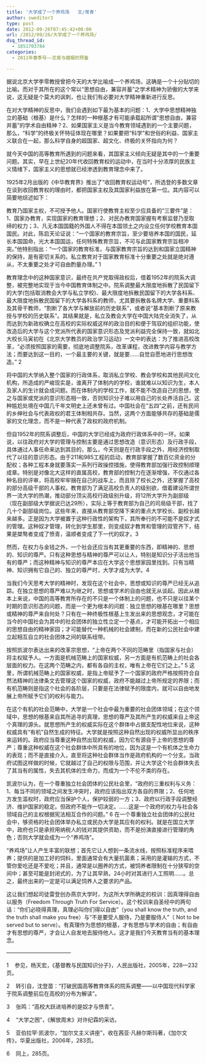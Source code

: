 ```yaml
---
title: '大学成了一个养鸡场   文/常青'
author: sweditor3
type: post
date: 2012-09-26T07:45:42+00:00
url: /2012/09/26/大学成了一个养鸡场/
dsq_thread_id:
  - 1851703784
categories:
  - 2011年春季号——恋爱与婚姻的预备

---
```

据说北京大学李零教授曾把今天的大学比喻成一个养鸡场，这确是一个十分贴切的比喻。而对于其所在的这个常以“思想自由，兼容并蓄”之学术精神为骄傲的大学来说，这无疑是个莫大的讽刺，也让我们有必要对大学精神重新进行反思。

在对大学精神的反思中，我们会遇到如下最为基本的问题：1、大学中思想精神独立的基础（根基）是什么？怎样的一种根基才有可能承载起所谓“思想自由，兼容并蓄”的学术自由精神？2、如果国家主义是当今教育领域遇到的一个主要问题，那么，“科学”的终极关怀特征体现在哪里？如果要把“科学”和世俗的利益、国家主义联合在一起，那么科学自身的超国家、超文化、终极的关怀指向为何？

就今天中国的高等教育所遇到的问题来看，其国家主义倾向无疑是其中的一个重要问题。其实，早在上世纪20年代收回教育权的运动中，在当时十分浓厚的民族主义情绪下，国家主义的思想就已经渗透到教育理念中来了。

1925年2月出版的《中华教育界》推出了“收回教育权运动号”，所选登的多数文章在谈到收回教育权的理由时，都把国家主权及其国家利益放在第一位。其内容可以简要地综述如下：

教育乃国家主权，不可授予他人。国家行使教育主权至少应具备的“三要件”是：1、国家办教育，实现国家的教育理想；2、对民办教育国家握有考察监督乃至取缔的权力；3、凡无本国国籍的外国人不得在本国领土之内设立任何学校教育本国国民。对此，陈启天论证说：“一个国家的教育宗旨，至少要培养本国的国民，延长本国国命，光大本国国运，任何特殊教育宗旨，不可与此国家教育宗旨相冲突。”他特别指出：“一个国家的教育标准，与国家教育宗旨的达到和国家立国精神的保持，是有密切关系的。私立教育对于国家教育标准十分重要之处就是绝对遵从，不太重要之处才可自由酌量办理。” 1

教育理念中的这种国家意识，最终在共产党取得政权后，借着1952年的院系大调整，被完整地实现于当今中国教育体制之中。院系调整最大限度地拆散了民国留下的大学(包括取消教会大学与私立学校)、最大限度地拆散民国留下的大学各科系、最大限度地拆散民国留下的大学各科系的教师，尤其要拆散各名牌大学、重要科系及其骨干教师，“割断了各大学与解放前的历史联系”，或者说“基本割断了原来教授与学校的历史联系”。其结果就是，私立及教会大学在中国大陆完全消失了，从而达到为新政权确立在高校的实际权威这样的政治目的和便于驾驭的组织功能，使改造后的大学与这个党派所代表的国家意识形态及党派利益完全保持一致，就如北大校长马寅初在《北京大学教员的政治学习运动》一文中的表达：为了推进高校改革，“必须按照国家的需要，彻底地调整院系，改革课程，改进教学内容与教学方法；而要达到这一目的，一个最主要的关键，就是要&#8230;&#8230;自觉自愿地进行思想改造。” 2

将中国的大学纳入整个国家的行政体系，取消私立学校、教会学校和其他民间文化机构，所造成的严峻现实是，谁离开了体制内的学校，谁就难以以知识为生，本人及家人的生计就会成问题。而在体制内的学校工作，就不能不改造自己的思想，使之与国家或党派的意识形态相一致，否则知识分子难以用自己的长处养活自己。这种尴尬处境在中国几千年文明史上还未曾有过。中国社会在“五四”之前，还有民间的乡绅社会与代表政权的君王体制相共存。当然，这两个方面能够共存的基础是儒家的文化理念，而不是一种代表了政权的政府机制。

但自1952年的院系调整后，中国的大学已经成为政府行政体系中的一环。如果说，以往政府对大学的管理与控制主要是通过思想改造（意识形态）及行政手段，具体通过人事任命来达到其目的，那么，今天则是在行政手段之外，用经济控制取代了以往的意识形态。由于211和985工程的启动，教育部掌握了数百亿资金的分配权；各种工程本身就要落实一系列行政操控措施，使得教育部加强行政控制顺理成章。特别是对像北大这样的直属高校，教育部的控制力在逐渐增强，不仅通过各种名目的评审，将高校牢牢捆在自己的战车上，而且除了校长之外，还掌握了高校的部分高级干部的人事权。教育部为了满足高校负责人的级别欲，借着建设所谓世界一流大学的热潮，推动部分顶尖高校行政级别升级，将12所大学升为副部级（现在副部级大学据说已达29所），实际上等于教育部为自己的司局级干部，找了几十个副部级岗位。这些年来，直接从教育部空降下来的重点大学校长、副校长越来越多。正是因为大学被置于这种行政性的架构下，其所奉行的不可能不是奴才式的管理。这种奴才管理，转化到学生那里，则变成奴才教育和管理的双管齐下，结果是桀骜者变成了愤青，温顺者变成了下一代的奴才。3

然而，在权力与金钱之外，一个社会还应当有其更重要的东西，即精神的、思想的、知识的尊严。只有这种思想与精神的尊严可以让人，特别是知识分子活出他当有的尊严；而这种精神与知识的尊严本应在大学这个思想家园里找到。只有当精神、知识拥有它自己的、独立的尊严时，大学才成为大学。4

当我们今天思考大学的精神时，发现在这个社会中，思想或知识的尊严已经无从追踪。在独立思想的尊严难以为继之时，思想或学术的自由也就无从谈起。因此从根本上来说，中国的高等教育所存在的不只是一个体制上的问题，也不只是以往某个时期的意识形态的问题，而是一个更为根本的问题：独立思想的根基在哪里？思想或精神的尊严来自何处？只有在一种终极性根基上生发出来的思想观念，才可能在当今的中国社会为其中的社会团体的独立性立定一个基点，才可能开拓出一个相应的思想自由的精神家园；才可能替代一种机械的社会建制，而在新的公民社会中建立起相互自立的社会团体之间的联系纽带。

按照凯波尔表达出来的改革宗思想，“上帝在两个不同的范畴里（指国家与社会）将主权赋予人。一方面是机械范畴上的国家权威，另一方面是有机范畴上的社会各层面的权力。在这两个范畴之内，都有各自的主权，唯有上帝在它们之上。” 5 这里，所谓机械范畴上的国家权威，是指上帝赋予了一个国家的政府严格按照符合自然法精神的法律条文去管理这个国家的权威，政府不能越过上帝所规定的界限；而有机范畴则是指这个社会的各阶层，只要是在法律赋予的限度内，就可以自由地发展上帝所赋予它们的权利与能力。

在这个有机的社会范畴中，大学是一个社会中最为重要的社会团体领域；在这个领域中，思想的根基来自其所追寻的真理，思想的尊严及其所产生的权威来自上帝这个真理的源头。就思想所产生的权威实际在这个群体中占据支配性地位来说，这种权威具有“有机”自然生成的特征。大学就是按照这种自然出现的权威所显出的秩序来运转的。政府应当尊重这种自然出现的权威，因为它有源自于上帝的思想的尊严；尊重这种权威在这个社会群体中所具有的地位，因为这是一个有机体之生命力的表现；而不是直接介入，直至将这种社会群体当作是政府机构的一个分支。当政府试图这样做的时候，它就越过了自己的权限与范围，并让大学这个社会群体失去了其当有的属性，失去其机体的生命力，而成为一个不伦不类的存在。

凯波尔认为，在一个尊重独立社会团体的公民社会里，“政府的三重权利与义务：1、每当不同的领域之间发生冲突时，政府应该指出双方各自的界限；2、任何地方发生滥权时，政府应当保护个人，保护较弱的一方；3、政府以行政手段调整经济、维护国家的稳定。但政府不能作一切决定。&#8230;&#8230;这是一个政府的权力与社会各领域自己的主权根据宪法相互合作的问题。” 6 在一个尊重独立社会团体的公民社会中，够资格的社会团体举办私立或民办大学是其应有的权利。就是在国立大学中，政府也只是承担用纳税人的钱对其提供资助，而不是扮演直接进行管理的角色；否则大学就会成为一个“养鸡场”。

“养鸡场”让人产生丰富的联想；首先它让人想到一条流水线，按照标准程序来喂养；提供的是加工好的饲料，里面通常会有大量抗菌素；采用的是灌输的方式，不管你爱吃还是不爱吃；并且，通常是以圈养的方式，被饲养者限制在十分狭窄的空间中；甚至可能是封闭式的，为了让其早熟，24小时对其进行人工照明&#8230;&#8230;。总之，最终出来的一定是可以满足饲养人之要求的产品。

这让我们想起司徒雷登创办燕京大学时，为这所大学所确定的校训：因真理得自由以服务（Freedom Through Truth For Service）。这个校训来自圣经中的两句话：“你们必晓得真理，真理必叫你们得以自由”（you shall know the truth, and the truth shall make you free）与“不是要受人服侍，乃是要服侍人”（ Not to be served but to serve）。有真理作为思想的根基，才有思想与学术的自由；有自由才有思想的尊严，才会让人自发地去服侍他人。这才是我们今天教育当有的基本理念。

————————————
  
1    参见，杨天宏，《基督教与民国知识分子》，人民出版社，2005年，228—232页。
  
2    转引自，沈登苗：“打破民国高等教育体系的院系调整——以中国现代科学家于院系调整前后在高校的分布为解读”。
  
3    张鸣：“高校大跃进培养的是奴才与愤青”。
  
4    &#8220;大学之困”，《解放周末》对许纪霖的采访。
  
5    亚伯拉罕·凯波尔，“加尔文主义讲座”，收在茜亚·凡赫尔斯玛著，《加尔文传》，华夏出版社，2006年，283页。
  
6    同上，285页。